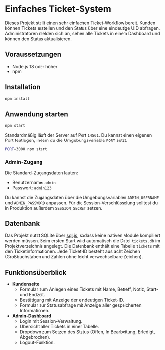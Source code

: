 # Einfaches Ticket-System

Dieses Projekt stellt einen sehr einfachen Ticket-Workflow bereit. Kunden können Tickets erstellen und den Status über eine eindeutige UID abfragen. Administratoren melden sich an, sehen alle Tickets in einem Dashboard und können den Status aktualisieren.

## Voraussetzungen

* Node.js 18 oder höher
* npm

## Installation

```bash
npm install
```

## Anwendung starten

```bash
npm start
```

Standardmäßig läuft der Server auf Port `14561`. Du kannst einen eigenen Port festlegen, indem du die Umgebungsvariable `PORT` setzt:

```bash
PORT=3000 npm start
```

### Admin-Zugang

Die Standard-Zugangsdaten lauten:

* Benutzername: `admin`
* Passwort: `admin123`

Du kannst die Zugangsdaten über die Umgebungsvariablen `ADMIN_USERNAME` und `ADMIN_PASSWORD` anpassen. Für die Session-Verschlüsselung solltest du in Produktion außerdem `SESSION_SECRET` setzen.

## Datenbank

Das Projekt nutzt SQLite über [sql.js](https://sql.js.org/), sodass keine nativen Module kompiliert werden müssen. Beim ersten Start wird automatisch die Datei `tickets.db` im Projektverzeichnis angelegt. Die Datenbank enthält eine Tabelle `tickets` mit den Ticketinformationen. Jede Ticket-ID besteht aus acht Zeichen (Großbuchstaben und Zahlen ohne leicht verwechselbare Zeichen).

## Funktionsüberblick

* **Kundenseite**
  * Formular zum Anlegen eines Tickets mit Name, Betreff, Notiz, Start- und Endzeit.
  * Bestätigung mit Anzeige der eindeutigen Ticket-ID.
  * Formular zur Statusabfrage mit Anzeige aller gespeicherten Informationen.
* **Admin-Dashboard**
  * Login mit Session-Verwaltung.
  * Übersicht aller Tickets in einer Tabelle.
  * Dropdown zum Setzen des Status (Offen, In Bearbeitung, Erledigt, Abgebrochen).
  * Logout-Funktion.

